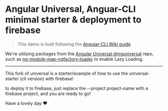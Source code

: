 # Angular Universal, Anguar-CLI minimal starter & deployment to firebase

> This demo is built following the [Angular-CLI Wiki guide](https://github.com/angular/angular-cli/wiki/stories-universal-rendering)

We're utilizing packages from the [Angular Universal @nguniversal](https://github.com/angular/universal) repo, such as [ng-module-map-ngfactory-loader](https://github.com/angular/universal/tree/master/modules/module-map-ngfactory-loader) to enable Lazy Loading.

---
This fork of universal is a starter/example of how to use the universal-starter (cli version) with firebase!


to deploy it to firebase, just replace the --project project-name with a firebase project, and you are ready to go!

Have a lovely day :heart:
